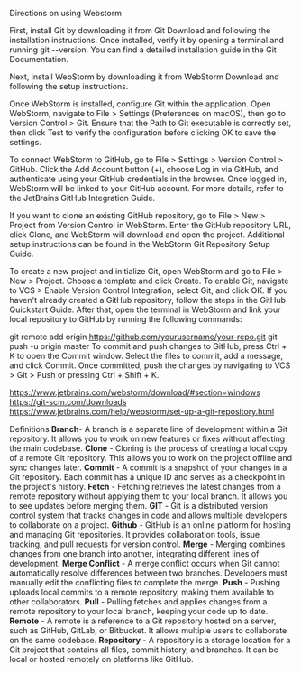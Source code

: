 Directions on using Webstorm

First, install Git by downloading it from Git Download and following the installation instructions. Once installed, verify it by opening a terminal and running git --version. You can find a detailed installation guide in the Git Documentation.

Next, install WebStorm by downloading it from WebStorm Download and following the setup instructions.

Once WebStorm is installed, configure Git within the application. Open WebStorm, navigate to File > Settings (Preferences on macOS), then go to Version Control > Git. Ensure that the Path to Git executable is correctly set, then click Test to verify the configuration before clicking OK to save the settings.

To connect WebStorm to GitHub, go to File > Settings > Version Control > GitHub. Click the Add Account button (+), choose Log in via GitHub, and authenticate using your GitHub credentials in the browser. Once logged in, WebStorm will be linked to your GitHub account. For more details, refer to the JetBrains GitHub Integration Guide.

If you want to clone an existing GitHub repository, go to File > New > Project from Version Control in WebStorm. Enter the GitHub repository URL, click Clone, and WebStorm will download and open the project. Additional setup instructions can be found in the WebStorm Git Repository Setup Guide.

To create a new project and initialize Git, open WebStorm and go to File > New > Project. Choose a template and click Create. To enable Git, navigate to VCS > Enable Version Control Integration, select Git, and click OK. If you haven't already created a GitHub repository, follow the steps in the GitHub Quickstart Guide. After that, open the terminal in WebStorm and link your local repository to GitHub by running the following commands:

git remote add origin https://github.com/yourusername/your-repo.git
git push -u origin master
To commit and push changes to GitHub, press Ctrl + K to open the Commit window. Select the files to commit, add a message, and click Commit. Once committed, push the changes by navigating to VCS > Git > Push or pressing Ctrl + Shift + K.

https://www.jetbrains.com/webstorm/download/#section=windows
https://git-scm.com/downloads
https://www.jetbrains.com/help/webstorm/set-up-a-git-repository.html

Definitions
**Branch**- A branch is a separate line of development within a Git repository. It allows you to work on new features or fixes without affecting the main codebase.
**Clone** - Cloning is the process of creating a local copy of a remote Git repository. This allows you to work on the project offline and sync changes later.
**Commit** - A commit is a snapshot of your changes in a Git repository. Each commit has a unique ID and serves as a checkpoint in the project's history.
**Fetch** - Fetching retrieves the latest changes from a remote repository without applying them to your local branch. It allows you to see updates before merging them.
**GIT** - Git is a distributed version control system that tracks changes in code and allows multiple developers to collaborate on a project.
**Github** - GitHub is an online platform for hosting and managing Git repositories. It provides collaboration tools, issue tracking, and pull requests for version control.
**Merge** -  Merging combines changes from one branch into another, integrating different lines of development.
**Merge Conflict** - A merge conflict occurs when Git cannot automatically resolve differences between two branches. Developers must manually edit the conflicting files to complete the merge.
**Push** - Pushing uploads local commits to a remote repository, making them available to other collaborators.
**Pull** - Pulling fetches and applies changes from a remote repository to your local branch, keeping your code up to date.
**Remote** - A remote is a reference to a Git repository hosted on a server, such as GitHub, GitLab, or Bitbucket. It allows multiple users to collaborate on the same codebase.
**Repository** - A repository is a storage location for a Git project that contains all files, commit history, and branches. It can be local or hosted remotely on platforms like GitHub.
